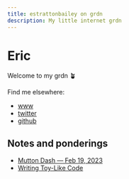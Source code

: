 ```yaml
---
title: estrattonbailey on grdn
description: My little internet grdn
---
```


# Eric

Welcome to my grdn 🪴

Find me elsewhere:
- [www](https://esb.lol)
- [twitter](https://twitter.com/estrattonbailey)
- [github](https://github.com/estrattonbailey)

## Notes and ponderings

- [Mutton Dash — Feb 19, 2023](/estrattonbailey/mutton-dash-20230219)
- [Writing Toy-Like Code](/estrattonbailey/writing-toy-like-code)
